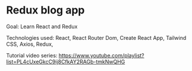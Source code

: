 # Redux blog app

Goal: Learn React and Redux

Technologies used: React, React Router Dom, Create React App, Tailwind CSS, Axios, Redux,

Tutorial video series: https://www.youtube.com/playlist?list=PL4cUxeGkcC9ij8CfkAY2RAGb-tmkNwQHG
